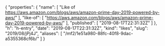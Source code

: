 {
  "properties": {
    "name": [
      "Like of https://aws.amazon.com/blogs/aws/amazon-prime-day-2019-powered-by-aws/"
    ],
    "like-of": [
      "https://aws.amazon.com/blogs/aws/amazon-prime-day-2019-powered-by-aws/"
    ],
    "published": [
      "2019-08-17T22:31:32Z"
    ]
  },
  "h": "h-entry",
  "date": "2019-08-17T22:31:32Z",
  "kind": "likes",
  "slug": "2019/08/jPj4J",
  "aliases": [
    "/mf2/1e51a980-88fc-40f8-9dac-a5355368cf6b/"
  ]
}
